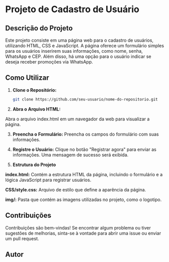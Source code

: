 # Projeto de Cadastro de Usuário

## Descrição do Projeto

Este projeto consiste em uma página web para o cadastro de usuários, utilizando HTML, CSS e JavaScript. A página oferece um formulário simples para os usuários inserirem suas informações, como nome, senha, WhatsApp e CEP. Além disso, há uma opção para o usuário indicar se deseja receber promoções via WhatsApp.

## Como Utilizar

1. **Clone o Repositório:**
   ```bash
   git clone https://github.com/seu-usuario/nome-do-repositorio.git
2. **Abra o Arquivo HTML:**

Abra o arquivo index.html em um navegador da web para visualizar a página.

3. **Preencha o Formulário:**
Preencha os campos do formulário com suas informações.

4. **Registre o Usuário:**
Clique no botão "Registrar agora" para enviar as informações. Uma mensagem de sucesso será exibida.

5. **Estrutura do Projeto**

**index.html:** Contém a estrutura HTML da página, incluindo o formulário e a lógica JavaScript para registrar usuários.

**CSS/style.css:** Arquivo de estilo que define a aparência da página.

**img/:** Pasta que contém as imagens utilizadas no projeto, como o logotipo.

## Contribuições

Contribuições são bem-vindas! Se encontrar algum problema ou tiver sugestões de melhorias, sinta-se à vontade para abrir uma issue ou enviar um pull request.

## Autor